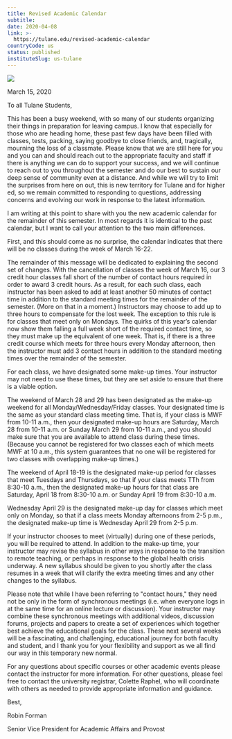 ```yaml
---
title: Revised Academic Calendar
subtitle: 
date: 2020-04-08
link: >-
  https://tulane.edu/revised-academic-calendar
countryCode: us
status: published
instituteSlug: us-tulane
---
```

![](https://tulane.edu/sites/all/themes/tulane/apple-touch-icon-120x120.png)

March 15, 2020

To all Tulane Students,

This has been a busy weekend, with so many of our students organizing their things in preparation for leaving campus. I know that especially for those who are heading home, these past few days have been filled with classes, tests, packing, saying goodbye to close friends, and, tragically, mourning the loss of a classmate. Please know that we are still here for you and you can and should reach out to the appropriate faculty and staff if there is anything we can do to support your success, and we will continue to reach out to you throughout the semester and do our best to sustain our deep sense of community even at a distance. And while we will try to limit the surprises from here on out, this is new territory for Tulane and for higher ed, so we remain committed to responding to questions, addressing concerns and evolving our work in response to the latest information.

I am writing at this point to share with you the new academic calendar for the remainder of this semester. In most regards it is identical to the past calendar, but I want to call your attention to the two main differences.

First, and this should come as no surprise, the calendar indicates that there will be no classes during the week of March 16-22.

The remainder of this message will be dedicated to explaining the second set of changes. With the cancellation of classes the week of March 16, our 3 credit hour classes fall short of the number of contact hours required in order to award 3 credit hours. As a result, for each such class, each instructor has been asked to add at least another 50 minutes of contact time in addition to the standard meeting times for the remainder of the semester. (More on that in a moment.) Instructors may choose to add up to three hours to compensate for the lost week. The exception to this rule is for classes that meet only on Mondays. The quirks of this year’s calendar now show them falling a full week short of the required contact time, so they must make up the equivalent of one week. That is, if there is a three credit course which meets for three hours every Monday afternoon, then the instructor must add 3 contact hours in addition to the standard meeting times over the remainder of the semester.

For each class, we have designated some make-up times. Your instructor may not need to use these times, but they are set aside to ensure that there is a viable option.

The weekend of March 28 and 29 has been designated as the make-up weekend for all Monday/Wednesday/Friday classes. Your designated time is the same as your standard class meeting time. That is, if your class is MWF from 10-11 a.m., then your designated make-up hours are Saturday, March 28 from 10-11 a.m. or Sunday March 29 from 10-11 a.m., and you should make sure that you are available to attend class during these times. (Because you cannot be registered for two classes each of which meets MWF at 10 a.m., this system guarantees that no one will be registered for two classes with overlapping make-up times.)

The weekend of April 18-19 is the designated make-up period for classes that meet Tuesdays and Thursdays, so that if your class meets TTh from 8:30-10 a.m., then the designated make-up hours for that class are Saturday, April 18 from 8:30-10 a.m. or Sunday April 19 from 8:30-10 a.m.

Wednesday April 29 is the designated make-up day for classes which meet only on Monday, so that if a class meets Monday afternoons from 2-5 p.m., the designated make-up time is Wednesday April 29 from 2-5 p.m.

If your instructor chooses to meet (virtually) during one of these periods, you will be required to attend. In addition to the make-up time, your instructor may revise the syllabus in other ways in response to the transition to remote teaching, or perhaps in response to the global health crisis underway. A new syllabus should be given to you shortly after the class resumes in a week that will clarify the extra meeting times and any other changes to the syllabus.

Please note that while I have been referring to "contact hours," they need not be only in the form of synchronous meetings (i.e. when everyone logs in at the same time for an online lecture or discussion). Your instructor may combine these synchronous meetings with additional videos, discussion forums, projects and papers to create a set of experiences which together best achieve the educational goals for the class. These next several weeks will be a fascinating, and challenging, educational journey for both faculty and student, and I thank you for your flexibility and support as we all find our way in this temporary new normal.

For any questions about specific courses or other academic events please contact the instructor for more information. For other questions, please feel free to contact the university registrar, Colette Raphel, who will coordinate with others as needed to provide appropriate information and guidance.

Best,

Robin Forman

Senior Vice President for Academic Affairs and Provost
